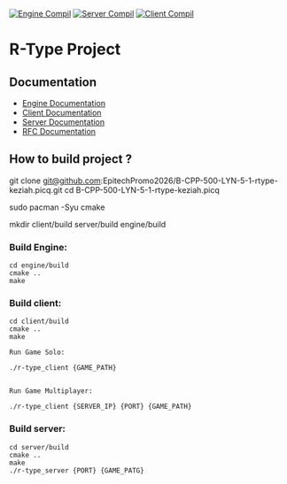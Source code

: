 [![Engine Compil](https://github.com/EpitechPromo2026/B-CPP-500-LYN-5-1-rtype-keziah.picq/actions/workflows/engine_compilation.yml/badge.svg)](https://github.com/EpitechPromo2026/B-CPP-500-LYN-5-1-rtype-keziah.picq/actions/workflows/engine_compilation.yml)
[![Server Compil](https://github.com/EpitechPromo2026/B-CPP-500-LYN-5-1-rtype-keziah.picq/actions/workflows/server_compilation.yml/badge.svg)](https://github.com/EpitechPromo2026/B-CPP-500-LYN-5-1-rtype-keziah.picq/actions/workflows/server_compilation.yml)
[![Client Compil](https://github.com/EpitechPromo2026/B-CPP-500-LYN-5-1-rtype-keziah.picq/actions/workflows/client_compilation.yml/badge.svg)](https://github.com/EpitechPromo2026/B-CPP-500-LYN-5-1-rtype-keziah.picq/actions/workflows/client_compilation.yml)
# R-Type Project


## Documentation

- [Engine Documentation](engine/docs/DOCUMENTATION.md)
- [Client Documentation](client/docs/DOCUMENTATION.md)
- [Server Documentation](server/docs/DOCUMENTATION.md)
- [RFC Documentation](RFC-doc.md)

## How to build project ?

git clone git@github.com:EpitechPromo2026/B-CPP-500-LYN-5-1-rtype-keziah.picq.git
cd B-CPP-500-LYN-5-1-rtype-keziah.picq

sudo pacman -Syu cmake

mkdir client/build server/build engine/build


### Build Engine:

```
cd engine/build
cmake ..
make
```

### Build client:

```
cd client/build
cmake ..
make

Run Game Solo:

./r-type_client {GAME_PATH}


Run Game Multiplayer:

./r-type_client {SERVER_IP} {PORT} {GAME_PATH}
```

### Build server:

```
cd server/build
cmake ..
make
./r-type_server {PORT} {GAME_PATG}
```
